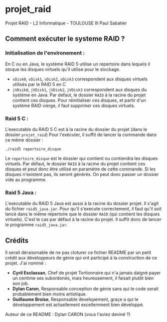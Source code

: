 # projet_raid
Projet RAID - L2 Informatique - TOULOUSE III Paul Sabatier 

## Comment exécuter le systeme RAID ?

### Initialisation de l'environement :
En C ou en Java, le système RAID 5 utilise un repertoire dans lequels il stoque les disques virtuels qu'il utilise pour le stockage.
 - `vDisk0`, `vDisk1`, `vDisk2`, `vDisk3` correspondent aux disques virtuels utilisés par le RAID 5 en C
 - `jVDsik0`, `jVDisk1`, `jVDisk2`, `jVDisk3` correspondent aux disques du système en Java.
Par defaut, le dossier `RAID` à la racine du projet contient ces disques.
Pour réinitialiser ces disques, et partir d'un système RAID vierge, il faut supprimer ces disques virtuels.

### Raid 5 C :
L'executable du RAID 5 C est à la racine du dossier du projet (dans le dossier `projet_raid`)
Pour l'exécuter, il suffit de lancer la commande dans ce même dossier :
```shell
./raid5 repertoire_disque
```
Le `repertoire_disque` est le dossier qui contient ou contiendra les disques virtuels.
Par défaut, le dossier `RAID` à la racine du projet contient ces disques et peut donc être utilisé en paramètre de cette commande.
Si les disques n'existent pas, ils seront générés. On peut donc passer un dossier vide au programme.

### Raid 5 Java :
L'executable du RAID 5 Java est aussi à la racine du dossier projet.
Il s'agit du fichier `raid5_java.jar`.
Pour qu'il s'execute correctement, il faut qu'il soit lancé dans le même répertoire que le dossier `RAID` (qui contient les disques virtuels).
C'est le cas par défaut à la racine du projet. Il suffit donc de lancer le programme `raid5_java.jar`.

## Crédits

Il serait déraisonable de ne pas cloturer ce fichier README par un petit crédit aux développeurs de génie qui ont participé à la construction de ce projet.
J'ai nommé :
 - **Cyril Esclassan**, Chef de projet Tortionnaire qui n'a jamais daigné payer un centime ses subordonés, mais heureusement, il faisait plutôt bien son job.
 - **Dylan Caron**, Responsable conception de génie sans qui le code serait probablement bien moins artistique.
 - **Guillaume Broise**, Responsable developement, graçe a qui le développement est actuellement excellemment bien développé.
 
Auteur de ce README : Dylan CARON (vous l'aviez deviné ?)
